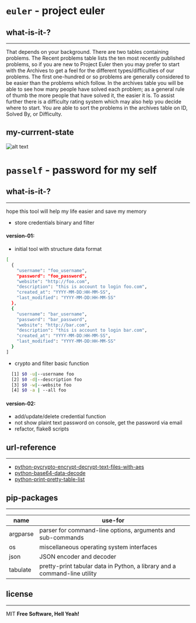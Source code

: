 # `euler` - project euler

## what-is-it-?
----
That depends on your background. There are two tables containing problems. The Recent problems table lists the ten most recently published problems, so if you are new to Project Euler then you may prefer to start with the Archives to get a feel for the different types/difficulties of our problems. The first one-hundred or so problems are generally considered to be easier than the problems which follow. In the archives table you will be able to see how many people have solved each problem; as a general rule of thumb the more people that have solved it, the easier it is. To assist further there is a difficulty rating system which may also help you decide where to start. You are able to sort the problems in the archives table on ID, Solved By, or Difficulty.

## my-currrent-state
![alt text](https://projecteuler.net/profile/tin.tran.png "tin-euler")



# `pasself` - password for my self

## what-is-it-?
----
hope this tool will help my life easier and save my memory
  - store credentials binary and filter
  
#### version-01:
  - initial tool with structure data format
```sh
[
  {
    "username": "foo_username",
    "password": "foo_password",
    "website": "http://foo.com",
    "description": "this is account to login foo.com",
    "created_at": "YYYY-MM-DD:HH-MM-SS",
    "last_modified": "YYYY-MM-DD:HH-MM-SS"
  },
  {
    "username": "bar_username",
    "password": "bar_password",
    "website": "http://bar.com",
    "description": "this is account to login bar.com",
    "created_at": "YYYY-MM-DD:HH-MM-SS",
    "last_modified": "YYYY-MM-DD:HH-MM-SS"
  }
]
```
  - crypto and filter basic function
```sh
  [1] $0 -u|--username foo
  [2] $0 -d|--description foo 
  [3] $0 -w|--website foo
  [4] $0 -a | --all foo
``` 

#### version-02:
  - add/update/delete credential function
  - not show plaint text password on console, get the password via email
  - refactor, flake8 scripts

## url-reference
----
  - [python-pycrypto-encrypt-decrypt-text-files-with-aes]
  - [python-base64-data-decode]
  - [python-print-pretty-table-list]

## pip-packages
----
| name | use-for |
| ------ | ------ |
| argparse | parser for command-line options, arguments and sub-commands |
| os | miscellaneous operating system interfaces |
| json | JSON encoder and decoder |
| tabulate | pretty-print tabular data in Python, a library and a command-line utility |

## license
----
MIT
**Free Software, Hell Yeah!**

  [python-pycrypto-encrypt-decrypt-text-files-with-aes]:  <https://stackoverflow.com/questions/20852664/python-pycrypto-encrypt-decrypt-text-files-with-aes>
  [python-base64-data-decode]: <https://stackoverflow.com/questions/3470546/python-base64-data-decode>
  [python-print-pretty-table-list]: <https://blog.softhints.com/python-print-pretty-table-list/>
